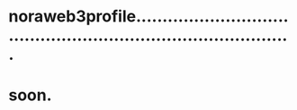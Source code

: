 # noraweb3profile...................................................................................
# soon.
